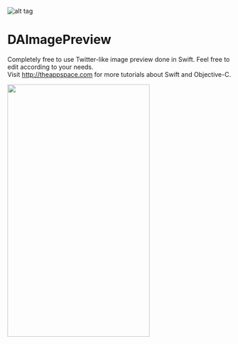 ![alt tag](http://theappspace.com/wp-content/uploads/2016/06/swift_placeholder-min.png)

# DAImagePreview

Completely free to use Twitter-like image preview done in Swift. Feel free to edit according to your needs. 
<br>Visit http://theappspace.com for more tutorials about Swift and Objective-C.</br>


<p>
  <img src="http://theappspace.com/wp-content/uploads/2016/06/Simulator-Screen-Shot-12-Jun-2016-13.30.10-min.png" width="320" height="568"/>
</p>

